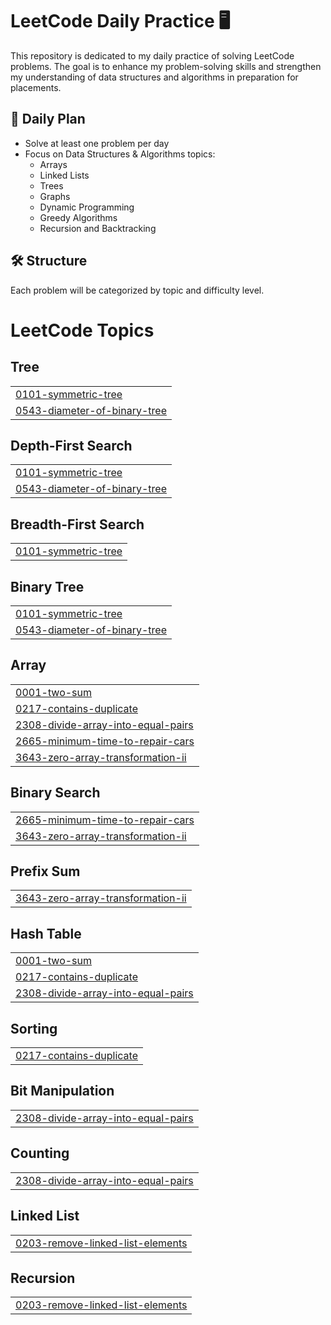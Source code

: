 # LeetCode Daily Practice 🖥️  

This repository is dedicated to my daily practice of solving LeetCode problems. The goal is to enhance my problem-solving skills and strengthen my understanding of data structures and algorithms in preparation for placements.  

## 📅 Daily Plan  
- Solve at least one problem per day  
- Focus on Data Structures & Algorithms topics:  
  - Arrays  
  - Linked Lists  
  - Trees  
  - Graphs  
  - Dynamic Programming  
  - Greedy Algorithms  
  - Recursion and Backtracking  

## 🛠️ Structure  
Each problem will be categorized by topic and difficulty level.  

<!---LeetCode Topics Start-->
# LeetCode Topics
## Tree
|  |
| ------- |
| [0101-symmetric-tree](https://github.com/sahbaj31/Leetcode-Practice/tree/master/0101-symmetric-tree) |
| [0543-diameter-of-binary-tree](https://github.com/sahbaj31/Leetcode-Practice/tree/master/0543-diameter-of-binary-tree) |
## Depth-First Search
|  |
| ------- |
| [0101-symmetric-tree](https://github.com/sahbaj31/Leetcode-Practice/tree/master/0101-symmetric-tree) |
| [0543-diameter-of-binary-tree](https://github.com/sahbaj31/Leetcode-Practice/tree/master/0543-diameter-of-binary-tree) |
## Breadth-First Search
|  |
| ------- |
| [0101-symmetric-tree](https://github.com/sahbaj31/Leetcode-Practice/tree/master/0101-symmetric-tree) |
## Binary Tree
|  |
| ------- |
| [0101-symmetric-tree](https://github.com/sahbaj31/Leetcode-Practice/tree/master/0101-symmetric-tree) |
| [0543-diameter-of-binary-tree](https://github.com/sahbaj31/Leetcode-Practice/tree/master/0543-diameter-of-binary-tree) |
## Array
|  |
| ------- |
| [0001-two-sum](https://github.com/sahbaj31/Leetcode-Practice/tree/master/0001-two-sum) |
| [0217-contains-duplicate](https://github.com/sahbaj31/Leetcode-Practice/tree/master/0217-contains-duplicate) |
| [2308-divide-array-into-equal-pairs](https://github.com/sahbaj31/Leetcode-Practice/tree/master/2308-divide-array-into-equal-pairs) |
| [2665-minimum-time-to-repair-cars](https://github.com/sahbaj31/Leetcode-Practice/tree/master/2665-minimum-time-to-repair-cars) |
| [3643-zero-array-transformation-ii](https://github.com/sahbaj31/Leetcode-Practice/tree/master/3643-zero-array-transformation-ii) |
## Binary Search
|  |
| ------- |
| [2665-minimum-time-to-repair-cars](https://github.com/sahbaj31/Leetcode-Practice/tree/master/2665-minimum-time-to-repair-cars) |
| [3643-zero-array-transformation-ii](https://github.com/sahbaj31/Leetcode-Practice/tree/master/3643-zero-array-transformation-ii) |
## Prefix Sum
|  |
| ------- |
| [3643-zero-array-transformation-ii](https://github.com/sahbaj31/Leetcode-Practice/tree/master/3643-zero-array-transformation-ii) |
## Hash Table
|  |
| ------- |
| [0001-two-sum](https://github.com/sahbaj31/Leetcode-Practice/tree/master/0001-two-sum) |
| [0217-contains-duplicate](https://github.com/sahbaj31/Leetcode-Practice/tree/master/0217-contains-duplicate) |
| [2308-divide-array-into-equal-pairs](https://github.com/sahbaj31/Leetcode-Practice/tree/master/2308-divide-array-into-equal-pairs) |
## Sorting
|  |
| ------- |
| [0217-contains-duplicate](https://github.com/sahbaj31/Leetcode-Practice/tree/master/0217-contains-duplicate) |
## Bit Manipulation
|  |
| ------- |
| [2308-divide-array-into-equal-pairs](https://github.com/sahbaj31/Leetcode-Practice/tree/master/2308-divide-array-into-equal-pairs) |
## Counting
|  |
| ------- |
| [2308-divide-array-into-equal-pairs](https://github.com/sahbaj31/Leetcode-Practice/tree/master/2308-divide-array-into-equal-pairs) |
## Linked List
|  |
| ------- |
| [0203-remove-linked-list-elements](https://github.com/sahbaj31/Leetcode-Practice/tree/master/0203-remove-linked-list-elements) |
## Recursion
|  |
| ------- |
| [0203-remove-linked-list-elements](https://github.com/sahbaj31/Leetcode-Practice/tree/master/0203-remove-linked-list-elements) |
<!---LeetCode Topics End-->